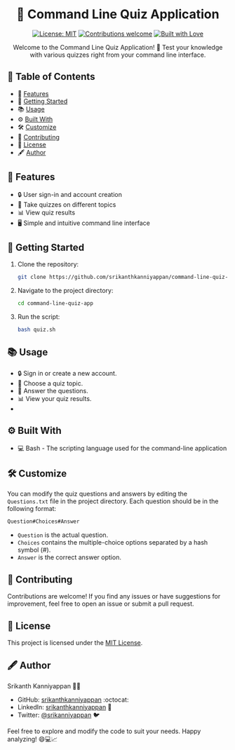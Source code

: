 <div align="center">

# 🎯 Command Line Quiz Application

[![License: MIT](https://img.shields.io/badge/License-MIT-blue.svg)](https://opensource.org/licenses/MIT)
[![Contributions welcome](https://img.shields.io/badge/contributions-welcome-brightgreen.svg)](https://github.com/srikanthkanniyappan/command-line-quiz-app/issues)
[![Built with Love](https://img.shields.io/badge/Built%20with-%E2%9D%A4%EF%B8%8F-red.svg)](https://github.com/srikanthkanniyappan/command-line-quiz-app)

Welcome to the Command Line Quiz Application! 🚀 Test your knowledge with various quizzes right from your command line interface.

</div>

## 📝 Table of Contents

- 📝 [Features](#-features)
- 🚀 [Getting Started](#-getting-started)
- 📚 [Usage](#-usage)
- ⚙️ [Built With](#built)
- 🛠️ [Customize](#️-customize)
- 🙌 [Contributing](#-contributing)
- 📜 [License](#-license)
- 🖋️ [Author](#author)

## 📝 Features

- 🔒 User sign-in and account creation
- 📝 Take quizzes on different topics
- 📊 View quiz results
- 🖥️ Simple and intuitive command line interface

## 🚀 Getting Started

1. Clone the repository:

   ```bash
   git clone https://github.com/srikanthkanniyappan/command-line-quiz-app.git
   
2. Navigate to the project directory:   
   ```bash
   cd command-line-quiz-app
   
3. Run the script:
   ```bash
   bash quiz.sh
   
## 📚 Usage

- 🔒 Sign in or create a new account.
- 🔖 Choose a quiz topic.
- 📝 Answer the questions.
- 📊 View your quiz results.
- 
## ⚙️ Built With <a name="built"></a>

- 💻 Bash - The scripting language used for the command-line application

## 🛠️ Customize

You can modify the quiz questions and answers by editing the `Questions.txt` file in the project directory. Each question should be in the following format:

 ```bash
Question#Choices#Answer
```
- `Question` is the actual question.
- `Choices` contains the multiple-choice options separated by a hash symbol (#).
- `Answer` is the correct answer option.

## 🙌 Contributing

Contributions are welcome! If you find any issues or have suggestions for improvement, feel free to open an issue or submit a pull request.

## 📝 License

This project is licensed under the [MIT License](LICENSE).

## 🖋️ Author <a name="author"></a>

Srikanth Kanniyappan 👨‍💻 

- GitHub: [srikanthkanniyappan](https://github.com/srikanthkanniyappan) :octocat:
- LinkedIn: [srikanthkanniyappan](https://www.linkedin.com/in/srikanthkanniyappan) 👔
- Twitter: [@srikanniyappan](https://twitter.com/SriKanniyappan) 🐦

Feel free to explore and modify the code to suit your needs. Happy analyzing! 😄💻📈
